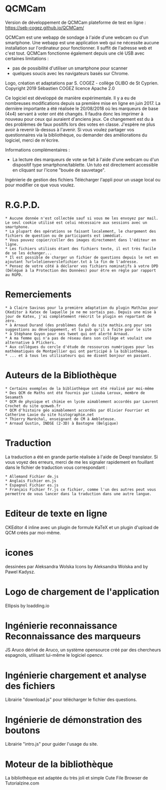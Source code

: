 # QCMCam
Version de développement de QCMCam
plateforme de test en ligne : https://seb-cogez.github.io/QCMCam/

QCMCam est une webapp de sondage à l'aide d'une webcam ou d'un smartphone.
Une webapp est une application web qui ne nécessite aucune installation sur l'ordinateur pour fonctionner. Il suffit de l'adresse web et c'est tout.
QCMCam fonctionne également depuis une clé USB avec certaines limitations :
* pas de possibilité d'utiliser un smartphone pour scanner
* quelques soucis avec les navigateurs basés sur Chrome.

Logo, création et adaptations par S. COGEZ - collège OLIBO de St Cyprien.
Copyright 2019 Sébastien COGEZ licence Apache 2.0

Ce logiciel est développé de manière expérimentale. Il y a eu de nombreuses modifications depuis sa première mise en ligne en juin 2017. La dernière importante a été réalisée le 20/08/2018 où les marqueurs de base (4x4) servant à voter ont été changés. Il faudra donc les imprimer à nouveau pour ceux qui auraient d'anciens jeux. Ce changement est du à des problèmes de faux positifs lors des votes en classe. J'espère ne plus avoir à revenir là-dessus à l'avenir.
Si vous voulez partager vos questionnaires via la bibliothèque, ou demander des améliorations du logiciel, merci de m'écrire.

Informations complémentaires :
* La lecture des marqueurs de vote se fait à l'aide d'une webcam ou d'un dispositif type smartphone/tablette.
Un tuto est directement accessible en cliquant sur l'icone "bouée de sauvetage".

Ingénierie de gestion des fichiers Télécharger l'appli pour un usage local ou pour modifier ce que vous voulez.
# R.G.P.D.

    * Aucune donnée n'est collectée sauf si vous me les envoyez par mail. Le seul cookie utilisé est celui nécessaire aux sessions avec un smartphone.
    * La plupart des opérations se faisant localement, le chargement des fichiers de question ou de participants est immédiat.
    * Vous pouvez copier/coller des images directement dans l'éditeur en ligne.
    * Les fichiers utilisés étant des fichiers texte, il est très facile de se les échanger...
    * Il est possible de charger un fichier de questions depuis le net en ajoutant ?url=lelienverslefichier.txt à la fin de l'adresse.
    * Pensez de votre côté à déclarer vos fichiers nominatifs à votre DPD (Délégué à la Protection des Données) pour être en règle par rapport au RGPD.

# Remerciements

    * à Claire Savinas pour la première adaptation du plugin MathJax pour CKeditor à Katex de laquelle je ne me sortais pas. Depuis une mise à jour de Katex, j'ai complètement réécrit le plugin en repartant de zéro.
    * à Arnaud Durand (des problèmes dudu) du site mathix.org pour ses suggestions au développement, et la pub qu'il a faite pour le site
    * à Stéphane Guyon pour ses tweet qui ont alerté Arnaud.
    * A ma femme qui n'a pas de réseau dans son collège et voulait une alternative à Plickers.
    * Aux collègues du cercle d'étude de ressources numériques pour les mathématiques de Montpellier qui ont participé à la bibliothèque.
    * ... et à tous les utilisateurs qui me disent bonjour en passant.

# Auteurs de la Bibliothèque

    * Certains exemples de la bibliothèque ont été réalisé par moi-même
    * Des QCM de Maths ont été fournis par Liouba Leroux, membre de Sesamath
    * QCM de physique et chimie en lycée aimablement accordés par Laurent Crochet du site qcmweb.fr
    * QCM d'histoire géo aimablement accordés par Olivier Fourrier et Catherine Lavie du site histographie.net
    * Thierry Maréchal, enseignant de CM à Ambleteuse.
    * Arnaud Gustin, INDSE (2-3D) à Bastogne (Belgique)

# Traduction

La traduction a été en grande partie réalisée à l'aide de Deepl translator. Si vous voyez des erreurs, merci de me les signaler rapidement en fouillant dans le fichier de traduction vous correspondant :

    * Allemand Fichier de.js
    * Anglais Fichier en.js
    * Espagnol Fichier es.js
    * Français Fichier fr.js ce fichier, comme l'un des autres peut vous permettre de vous lancer dans la traduction dans une autre langue.

# Editeur de texte en ligne
CKEditor 4 inline avec un plugin de formule KaTeX et un plugin d'upload de QCM créés par moi-même.

# icones 
dessinées par Aleksandra Wolska Icons by Aleksandra Wolska and by Pawel Kadysz.

# Logo de chargement de l'application
Ellipsis by loadding.io

# Ingénierie reconnaissance Reconnaissance des marqueurs
JS Aruco dérivé de Aruco, un système opensource créé par des chercheurs espagnols, utilisant lui-même le logiciel opencv.

# Ingénierie chargement et analyse des fichiers
Librairie "download.js" pour télécharger le fichier des questions.

# Ingénierie de démonstration des boutons
Librairie "intro.js" pour guider l'usage du site.

# Moteur de la bibliothèque
La bibliothèque est adaptée du très joli et simple Cute File Browser de Tutorialzine.com